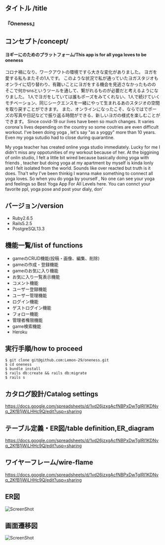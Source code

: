## タイトル /title
### 『Oneness』
## コンセプト/concept/ 
#### ヨギーにのためのプラットフォーム/This app is for all yoga loves to be oneness 
コロナ禍になり、ワークアウトの環境ですら大きな変化がありました。
ヨガを愛する私もまたその1人です。
このような状況で私が通っていたヨガスタジオもオンライに切り替わり、有難いことにヨガをする機会を見逃さなかったものの
そこで何かsnsというツールを通して、繋がれるものが必要だと考えるようになりました。
1人でヨガをしていては誰もポーズをみてくれない、1人で続けていくモチベーション、同じシークエンスを一緒にやって生まれるあのスタジオの空間を取り戻すことができます。
また、オンラインになったこそ、ならではでポーズの写真や日記などで振り返る時間ができる、新しいヨガの様式を楽しむことができます。
Since covid-19 our lives have been so much changes.
It varies corona's lives depending on the country so some coutries are even difficult workout.
I've been doing yoga , let's say "as a yoggy" more than 10 years. Even my yoga sutudio had to close during quarantine.

My yoga teacher has created online yoga studio immediately. Lucky for me I didn't miss any oppotunities of my workout because of her.
At the biggining of onlin studio, I felt a little bit wired because basically doing yoga with friends , teacher but doing yoga at my apartment by myself is kinda lonly and I felt isolated from the world. Sounds like over reacted but truth is it does.
Tha't why I've been thinkig I wanna make something to connect all yoga loves.
So when you do yoga  by yourself , No one can see your yoga and feelings so Best Yoga App For All Levels here.
You can connct your favorite ppl, yoga pose and post your dialy, don'
## バージョン/version
* Ruby2.6.5
* Rails5.2.5
* PostgreSQL13.3
## 機能一覧/list of functions
* gameのCRUD機能(投稿・画像、編集、削除)
* gameの作成・登録機能
* gameのお気に入り機能
* お気に入り一覧表示機能
* コメント機能
* ユーザー登録機能
* ユーザー管理機能
* ログイン機能
* ゲストログイン機能
* フォロー機能
* 管理者権限機能
* game検索機能
* Heroku
## 実行手順/how to proceed
````
$ git clone git@github.com:Lemon-29/oneness.git
$ cd oneness
$ bundle install
$ rails db:create && rails db:migrate
$ rails s
````
## カタログ設計/Catalog settings 
https://docs.google.com/spreadsheets/d/1vd26jzxgAcfNBPxDwTgIRl1KDNvq_2KfB1jWiLHHc9Q/edit?usp=sharing
## テーブル定義・ER図/table definition,ER_diagram
https://docs.google.com/spreadsheets/d/1vd26jzxgAcfNBPxDwTgIRl1KDNvq_2KfB1jWiLHHc9Q/edit?usp=sharing
## ワイヤーフレーム/wire-flame
https://docs.google.com/spreadsheets/d/1vd26jzxgAcfNBPxDwTgIRl1KDNvq_2KfB1jWiLHHc9Q/edit?usp=sharing

## ER図
![ScreenShot](./public/images/ERmapping.png)

## 画面遷移図
![ScreenShot](./public/images/STDiagram.png)


